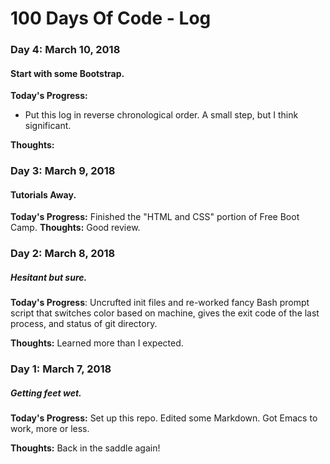 # 100 Days Of Code - Log

### Day 4: March 10, 2018
#### Start with some Bootstrap.

**Today's Progress:**
* Put this log in reverse chronological order. A small step, but I think significant.

**Thoughts:**

### Day 3: March 9, 2018
#### Tutorials Away.
**Today's Progress:** Finished the "HTML and CSS" portion of Free Boot Camp.
**Thoughts:** Good review.


### Day 2: March 8, 2018
##### Hesitant but sure.

**Today's Progress**: Uncrufted init files and re-worked fancy Bash prompt script that switches color based on machine, gives the exit code of the last process, and status of git directory.

**Thoughts:** Learned more than I expected.


### Day 1: March 7, 2018
##### Getting feet wet.

**Today's Progress:** Set up this repo.  Edited some Markdown. Got Emacs to work, more or less.

**Thoughts:** Back in the saddle again!







<!-- ### Day 0: February 30, 2016 (Example 1) -->
<!-- ##### (delete me or comment me out) -->

<!-- **Today's Progress**: Fixed CSS, worked on canvas functionality for the app. -->

<!-- **Thoughts:** I really struggled with CSS, but, overall, I feel like I am slowly getting better at it. Canvas is still new for me, but I managed to figure out some basic functionality. -->

<!-- **Link to work:** [Calculator App](http://www.example.com) -->

<!-- ### Day 0: February 30, 2016 (Example 2) -->
<!-- ##### (delete me or comment me out) -->

<!-- **Today's Progress**: Fixed CSS, worked on canvas functionality for the app. -->

<!-- **Thoughts**: I really struggled with CSS, but, overall, I feel like I am slowly getting better at it. Canvas is still new for me, but I managed to figure out some basic functionality. -->

<!-- **Link(s) to work**: [Calculator App](http://www.example.com) -->


<!-- ### Day 1: June 27, Monday -->

<!-- **Today's Progress**: I've gone through many exercises on FreeCodeCamp. -->

<!-- **Thoughts** I've recently started coding, and it's a great feeling when I finally solve an algorithm challenge after a lot of attempts and hours spent. -->

<!-- **Link(s) to work** -->
<!-- 1. [Find the Longest Word in a String](https://www.freecodecamp.com/challenges/find-the-longest-word-in-a-string) -->
<!-- 2. [Title Case a Sentence](https://www.freecodecamp.com/challenges/title-case-a-sentence) -->
